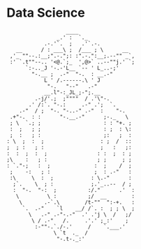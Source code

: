 # Data Science
                                                                                                                                                                                                   

                       ____
                    _.' :  `._
                .-.'`.  ;   .'`.-.
       __      / : ___\ ;  /___ ; \      __    
     ,'_ ""--.:__;".-.";: :".-.":__;.--"" _`,  
     :' `.t""--.. '<@.`;_  ',@>` ..--""j.' `;  
          `:-.._J '-.-'L__ `-- ' L_..-;'       
            "-.__ ;  .-"  "-.  : __.-"          
                L ' /.------.\ ' J              
                 "-.   "--"   .-"               
                __.l"-:_JL_;-";.__
             .-j/'.;  ;""""  / .'\"-.           
           .' /:`. "-.:     .-" .';  `.         
        .-"  / ;  "-. "-..-" .-"  :    "-.      
     .+"-.  : :      "-.__.-"      ;-._   \     
     ; \  `.; ;                    : : "+. ;    
     :  ;   ; ;                    : ;  : \:    
     ;  :   ; :                    ;:   ;  :
    : \  ;  :  ;                  : ;  /  ::    
    ;  ; :   ; :                  ;   :   ;:    
    :  :  ;  :  ;                : :  ;  : ;    
    ;\    :   ; :                ; ;     ; ;    
    : `."-;   :  ;              :  ;    /  ;    
     ;    -:   ; :              ;  : .-"   :    
     :\     \  :  ;            : \.-"      :      
      ;`.    \  ; :            ;.'_..--  / ;
      :  "-.  "-:  ;          :/."      .'  :   
       \         \ :          ;/  __        :   
        \       .-`.\        /t-""  ":-+.   :   
         `.  .-"    `l    __/ /`. :  ; ; \  ;   
           \   .-" .-"-.-"  .' .'j \  /   ;/
            \ / .-"   /.     .'.' ;_:'    ;
             :-""-.`./-.'     /    `.___.'
                   \ `t  ._  /
                    "-.t-._:'
